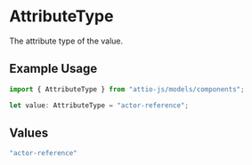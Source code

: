 # AttributeType

The attribute type of the value.

## Example Usage

```typescript
import { AttributeType } from "attio-js/models/components";

let value: AttributeType = "actor-reference";
```

## Values

```typescript
"actor-reference"
```